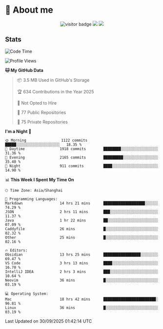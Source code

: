 <!-- ![](https://youpai.roccoshi.top/img/20200804214216.png) -->

# 🧐 About me
 
<p align="center">
<img src="https://visitor-badge.laobi.icu/badge?page_id=Lincest.Lincest&title=hits" alt="visitor badge"/>
<a href="mailto:imroccoshi@gmail.com"><img src="https://img.shields.io/badge/gmail-imroccoshi%40gmail.com-red"></a>
<a href="https://blog.roccoshi.top"><img src="https://img.shields.io/badge/blog-roccoshi-green"></a>
</p>

## Stats

<!--START_SECTION:waka-->
![Code Time](http://img.shields.io/badge/Code%20Time-2%2C802%20hrs%202%20mins-blue)

![Profile Views](http://img.shields.io/badge/Profile%20Views-0-blue)

**🐱 My GitHub Data** 

> 📦 3.5 MB Used in GitHub's Storage 
 > 
> 🏆 634 Contributions in the Year 2025
 > 
> 🚫 Not Opted to Hire
 > 
> 📜 77 Public Repositories 
 > 
> 🔑 75 Private Repositories 
 > 
**I'm a Night 🦉** 

```text
🌞 Morning                1122 commits        █████░░░░░░░░░░░░░░░░░░░░   18.35 % 
🌆 Daytime                1918 commits        ████████░░░░░░░░░░░░░░░░░   31.36 % 
🌃 Evening                2165 commits        █████████░░░░░░░░░░░░░░░░   35.40 % 
🌙 Night                  911 commits         ████░░░░░░░░░░░░░░░░░░░░░   14.90 % 
```


📊 **This Week I Spent My Time On** 

```text
🕑︎ Time Zone: Asia/Shanghai

💬 Programming Languages: 
Markdown                 14 hrs 21 mins      ███████████████████░░░░░░   74.29 % 
JSON                     2 hrs 11 mins       ███░░░░░░░░░░░░░░░░░░░░░░   11.37 % 
Java                     1 hr 22 mins        ██░░░░░░░░░░░░░░░░░░░░░░░   07.09 % 
Caddyfile                26 mins             █░░░░░░░░░░░░░░░░░░░░░░░░   02.32 % 
Other                    25 mins             █░░░░░░░░░░░░░░░░░░░░░░░░   02.16 % 

🔥 Editors: 
Obsidian                 13 hrs 25 mins      █████████████████░░░░░░░░   69.47 % 
VS Code                  3 hrs 13 mins       ████░░░░░░░░░░░░░░░░░░░░░   16.70 % 
IntelliJ IDEA            2 hrs 3 mins        ███░░░░░░░░░░░░░░░░░░░░░░   10.64 % 
Neovim                   36 mins             █░░░░░░░░░░░░░░░░░░░░░░░░   03.19 % 

💻 Operating System: 
Mac                      18 hrs 42 mins      ████████████████████████░   96.81 % 
Linux                    36 mins             █░░░░░░░░░░░░░░░░░░░░░░░░   03.19 % 
```


 Last Updated on 30/09/2025 01:42:14 UTC
<!--END_SECTION:waka-->


